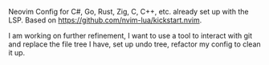 Neovim Config for C#, Go, Rust, Zig, C, C++, etc. already set up with the LSP. Based on https://github.com/nvim-lua/kickstart.nvim.

I am working on further refinement, I want to use a tool to interact with git and replace the file tree I have, set up undo tree, refactor my config to clean it up. 
